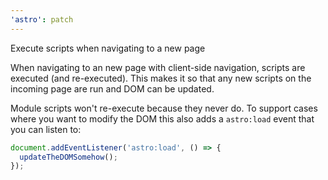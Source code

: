 ```yaml
---
'astro': patch
---
```


Execute scripts when navigating to a new page

When navigating to an new page with client-side navigation, scripts are executed (and re-executed). This makes it so that any new scripts on the incoming page are run and DOM can be updated.

Module scripts won't re-execute because they never do. To support cases where you want to modify the DOM this also adds a `astro:load` event that you can listen to:

```js
document.addEventListener('astro:load', () => {
  updateTheDOMSomehow();
});
```
